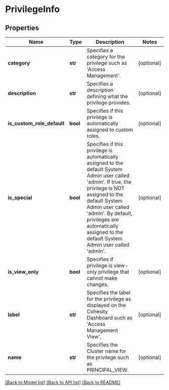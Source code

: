 # PrivilegeInfo

## Properties
Name | Type | Description | Notes
------------ | ------------- | ------------- | -------------
**category** | **str** | Specifies a category for the privilege such as &#39;Access Management&#39;. | [optional] 
**description** | **str** | Specifies a description defining what the privilege provides. | [optional] 
**is_custom_role_default** | **bool** | Specifies if this privilege is automatically assigned to custom roles. | [optional] 
**is_special** | **bool** | Specifies if this privilege is automatically assigned to the default System Admin user called &#39;admin&#39;. If true, the privilege is NOT assigned to the default System Admin user called &#39;admin&#39;. By default, privileges are automatically assigned to the default System Admin user called &#39;admin&#39;. | [optional] 
**is_view_only** | **bool** | Specifies if privilege is view-only privilege that cannot make changes. | [optional] 
**label** | **str** | Specifies the label for the privilege as displayed on the Cohesity Dashboard such as &#39;Access Management View&#39;. | [optional] 
**name** | **str** | Specifies the Cluster name for the privilege such as PRINCIPAL_VIEW. | [optional] 

[[Back to Model list]](../README.md#documentation-for-models) [[Back to API list]](../README.md#documentation-for-api-endpoints) [[Back to README]](../README.md)


